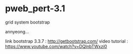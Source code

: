 # pweb_pert-3.1
grid system bootstrap

annyeong...

link bootstrap 3.3.7 : http://getbootstrap.com/
video tutorial : https://www.youtube.com/watch?v=DQlnbTWxzi0
